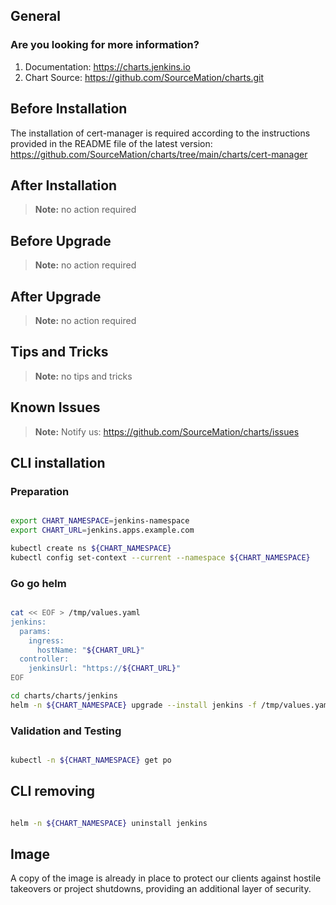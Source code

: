 ## General

### Are you looking for more information?

1. Documentation: https://charts.jenkins.io
2. Chart Source: https://github.com/SourceMation/charts.git

## Before Installation

The installation of cert-manager is required according to the instructions
provided in the README file of the latest version:
https://github.com/SourceMation/charts/tree/main/charts/cert-manager

## After Installation

> **Note:**
> no action required

## Before Upgrade

> **Note:**
> no action required

## After Upgrade

> **Note:**
> no action required

## Tips and Tricks

> **Note:**
> no tips and tricks

## Known Issues

> **Note:**
> Notify us: https://github.com/SourceMation/charts/issues

## CLI installation

### Preparation

```bash

export CHART_NAMESPACE=jenkins-namespace
export CHART_URL=jenkins.apps.example.com

kubectl create ns ${CHART_NAMESPACE}
kubectl config set-context --current --namespace ${CHART_NAMESPACE}

```

### Go go helm

``` bash

cat << EOF > /tmp/values.yaml
jenkins:
  params:
    ingress:
      hostName: "${CHART_URL}"
  controller:
    jenkinsUrl: "https://${CHART_URL}"
EOF

cd charts/charts/jenkins
helm -n ${CHART_NAMESPACE} upgrade --install jenkins -f /tmp/values.yaml .

```

### Validation and Testing

```bash

kubectl -n ${CHART_NAMESPACE} get po

```

## CLI removing

```bash

helm -n ${CHART_NAMESPACE} uninstall jenkins


```

## Image

A copy of the image is already in place to protect our clients against hostile
takeovers or project shutdowns, providing an additional layer of security.

